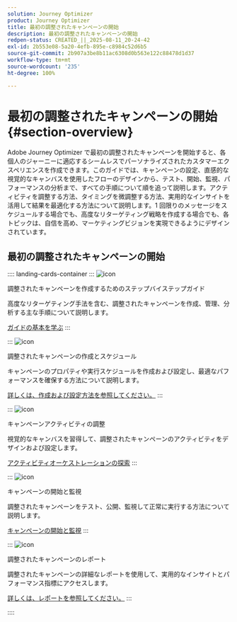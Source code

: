 ```yaml
---
solution: Journey Optimizer
product: Journey Optimizer
title: 最初の調整されたキャンペーンの開始
description: 最初の調整されたキャンペーンの開始
redpen-status: CREATED_||_2025-08-11_20-24-42
exl-id: 2b553e08-5a20-4efb-895e-c8984c52d6b5
source-git-commit: 2b907a3be8b11ac6308d0b563e122c88478d1d37
workflow-type: tm+mt
source-wordcount: '235'
ht-degree: 100%

---
```


# 最初の調整されたキャンペーンの開始{#section-overview}

Adobe Journey Optimizer で最初の調整されたキャンペーンを開始すると、各個人のジャーニーに適応するシームレスでパーソナライズされたカスタマーエクスペリエンスを作成できます。このガイドでは、キャンペーンの設定、直感的な視覚的なキャンバスを使用したフローのデザインから、テスト、開始、監視、パフォーマンスの分析まで、すべての手順について順を追って説明します。アクティビティを調整する方法、タイミングを微調整する方法、実用的なインサイトを活用して結果を最適化する方法について説明します。1 回限りのメッセージをスケジュールする場合でも、高度なリターゲティング戦略を作成する場合でも、各トピックは、自信を高め、マーケティングビジョンを実現できるようにデザインされています。

## 最初の調整されたキャンペーンの開始

:::: landing-cards-container
:::
![icon](https://cdn.experienceleague.adobe.com/icons/circle-play.svg?lang=ja)

調整されたキャンペーンを作成するためのステップバイステップガイド

高度なリターゲティング手法を含む、調整されたキャンペーンを作成、管理、分析する主な手順について説明します。

[ガイドの基本を学ぶ](../using/orchestrated/gs-campaign-creation.md)
:::

:::
![icon](https://cdn.experienceleague.adobe.com/icons/list-check.svg?lang=ja)

調整されたキャンペーンの作成とスケジュール

キャンペーンのプロパティや実行スケジュールを作成および設定し、最適なパフォーマンスを確保する方法について説明します。

[詳しくは、作成および設定方法を参照してください。](../using/orchestrated/create-orchestrated-campaign.md)
:::

:::
![icon](https://cdn.experienceleague.adobe.com/icons/code-branch.svg?lang=ja)

キャンペーンアクティビティの調整

視覚的なキャンバスを習得して、調整されたキャンペーンのアクティビティをデザインおよび設定します。

[アクティビティオーケストレーションの探索](../using/orchestrated/orchestrate-activities.md)
:::

:::
![icon](https://cdn.experienceleague.adobe.com/icons/gear.svg?lang=ja)

キャンペーンの開始と監視

調整されたキャンペーンをテスト、公開、監視して正常に実行する方法について説明します。

[キャンペーンの開始と監視](../using/orchestrated/start-monitor-campaigns.md)
:::

:::
![icon](https://cdn.experienceleague.adobe.com/icons/chart-line.svg?lang=ja)

調整されたキャンペーンのレポート

調整されたキャンペーンの詳細なレポートを使用して、実用的なインサイトとパフォーマンス指標にアクセスします。

[詳しくは、レポートを参照してください。](../using/orchestrated/reporting-campaigns.md)
:::

::::
